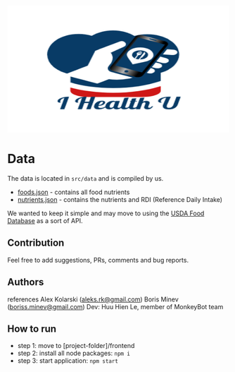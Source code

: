 <p align="center">
  <img width="706" height="288" src="./frontend/src/imgs/logo.png" alt="MonkeyBot logo">
</p>

# Data

The data is located in `src/data` and is compiled by us.

-   [foods.json](./frontend/src/data/food.json) - contains all food nutrients
-   [nutrients.json](./frontend/src/data/nutrients.json) - contains the nutrients and RDI (Reference Daily Intake)

We wanted to keep it simple and may move to using the [USDA Food Database](https://ndb.nal.usda.gov/ndb/search/list) as a sort of API.

## Contribution

Feel free to add suggestions, PRs, comments and bug reports.

## Authors
references
  Alex Kolarski (aleks.rk@gmail.com)
  Boris Minev (boriss.minev@gmail.com)
Dev:
  Huu Hien Le, member of MonkeyBot team

## How to run

- step 1: move to [project-folder]/frontend
- step 2: install all node packages: `npm i`
- step 3: start application: `npm start`